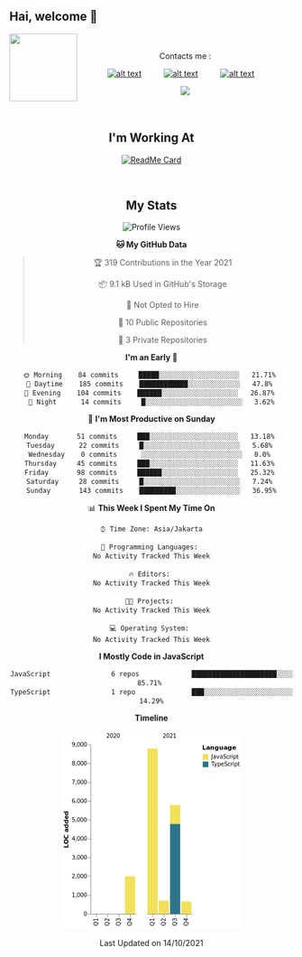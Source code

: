 ## Hai, welcome :wave:

&nbsp;
&nbsp;
&nbsp;
<img src="https://user-images.githubusercontent.com/72728486/104810919-8c42f080-582a-11eb-92d6-7d6b6a361fef.jpg" width="120" height="120" align="left">
&nbsp;&nbsp;&nbsp;&nbsp;&nbsp;&nbsp;&nbsp;
<center>
Contacts me :

<a href="http://Wa.me/6282223014661?text=Assalamualaikum"><img src="https://user-images.githubusercontent.com/72728486/104810774-97495100-5829-11eb-99cf-9ae4f7d71ae1.jpg" alt="alt text" width="20" height="20"></a>     &nbsp;&nbsp;&nbsp;&nbsp;&nbsp;&nbsp;&nbsp;&nbsp;   <a href="https://instagram.com/mrf.zvx"><img src="https://user-images.githubusercontent.com/72728486/104810775-99131480-5829-11eb-949e-4855c7953bea.jpg" alt="alt text" width="20" height="20"></a>
 &nbsp;&nbsp;&nbsp;&nbsp;&nbsp;&nbsp;&nbsp;&nbsp;
<a href="https://www.facebook.com/profile.php?id=100028409167054"><img src="https://user-images.githubusercontent.com/72728486/104810776-99abab00-5829-11eb-9f79-434c1065480c.jpg" alt="alt text" width="20" height="20"></a>
&nbsp;&nbsp;&nbsp;

<img src="https://user-images.githubusercontent.com/72728486/104811327-36bc1300-582d-11eb-80f9-7c39c9b99e62.gif" width="310">

&nbsp;&nbsp;&nbsp;

<h2>I'm Working At</h2>

[![ReadMe Card](https://github-readme-stats.vercel.app/api/pin/?username=mrfzvx12&repo=termux-whatsapp-bot&theme=buefy)](https://github.com/mrfzvx12/termux-whatsapp-bot)

&nbsp;&nbsp;&nbsp;

## My Stats

<!--START_SECTION:waka-->
![Profile Views](http://img.shields.io/badge/Profile%20Views-266-blue)

**🐱 My GitHub Data** 

> 🏆 319 Contributions in the Year 2021
 > 
> 📦 9.1 kB Used in GitHub's Storage 
 > 
> 🚫 Not Opted to Hire
 > 
> 📜 10 Public Repositories 
 > 
> 🔑 3 Private Repositories  
 > 
**I'm an Early 🐤** 

```text
🌞 Morning    84 commits     █████░░░░░░░░░░░░░░░░░░░░   21.71% 
🌆 Daytime    185 commits    ████████████░░░░░░░░░░░░░   47.8% 
🌃 Evening    104 commits    ██████░░░░░░░░░░░░░░░░░░░   26.87% 
🌙 Night      14 commits     █░░░░░░░░░░░░░░░░░░░░░░░░   3.62%

```
📅 **I'm Most Productive on Sunday** 

```text
Monday       51 commits     ███░░░░░░░░░░░░░░░░░░░░░░   13.18% 
Tuesday      22 commits     █░░░░░░░░░░░░░░░░░░░░░░░░   5.68% 
Wednesday    0 commits      ░░░░░░░░░░░░░░░░░░░░░░░░░   0.0% 
Thursday     45 commits     ███░░░░░░░░░░░░░░░░░░░░░░   11.63% 
Friday       98 commits     ██████░░░░░░░░░░░░░░░░░░░   25.32% 
Saturday     28 commits     █░░░░░░░░░░░░░░░░░░░░░░░░   7.24% 
Sunday       143 commits    █████████░░░░░░░░░░░░░░░░   36.95%

```


📊 **This Week I Spent My Time On** 

```text
⌚︎ Time Zone: Asia/Jakarta

💬 Programming Languages: 
No Activity Tracked This Week

🔥 Editors: 
No Activity Tracked This Week

🐱‍💻 Projects: 
No Activity Tracked This Week

💻 Operating System: 
No Activity Tracked This Week

```

**I Mostly Code in JavaScript** 

```text
JavaScript               6 repos             █████████████████████░░░░   85.71% 
TypeScript               1 repo              ███░░░░░░░░░░░░░░░░░░░░░░   14.29%

```


**Timeline**

![Chart not found](https://raw.githubusercontent.com/mrfzvx12/mrfzvx12/main/charts/bar_graph.png) 


 Last Updated on 14/10/2021
<!--END_SECTION:waka-->
